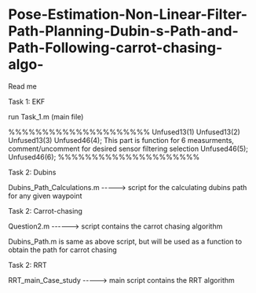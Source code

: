 # Pose-Estimation-Non-Linear-Filter-Path-Planning-Dubin-s-Path-and-Path-Following-carrot-chasing-algo-

Read me

Task 1: EKF

run Task_1.m (main file)

%%%%%%%%%%%%%%%%%%%%%
Unfused13(1)
Unfused13(2)
Unfused13(3)
Unfused46(4);		This part is function for 6 measurments, comment/uncomment for desired sensor filtering selection
Unfused46(5);
Unfused46(6);
%%%%%%%%%%%%%%%%%%%%%


Task 2: Dubins

Dubins_Path_Calculations.m -----> script for the calculating dubins path for any given waypoint


Task 2: Carrot-chasing

Question2.m ------> script contains the carrot chasing algorithm

Dubins_Path.m is same as above script, but will be used as a function to obtain the path for carrot chasing


Task 2: RRT

RRT_main_Case_study -----> main script contains the RRT algorithm
